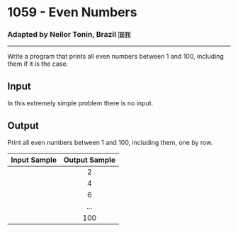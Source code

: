 # 1059 - Even Numbers
### Adapted by Neilor Tonin, Brazil <span>&#x1f1e7;&#x1f1f7;</span>
---

Write a program that prints all even numbers between 1 and 100, including them if it is the case.

## Input

In this extremely simple problem there is no input.

## Output

Print all even numbers between 1 and 100, including them, one by row.


| Input Sample | Output Sample |
| --- | --- |
||<div align="center">2</div>|
||<div align="center">4</div>|
||<div align="center">6</div>|
||<div align="center">...</div>|
||<div align="center">100</div>|